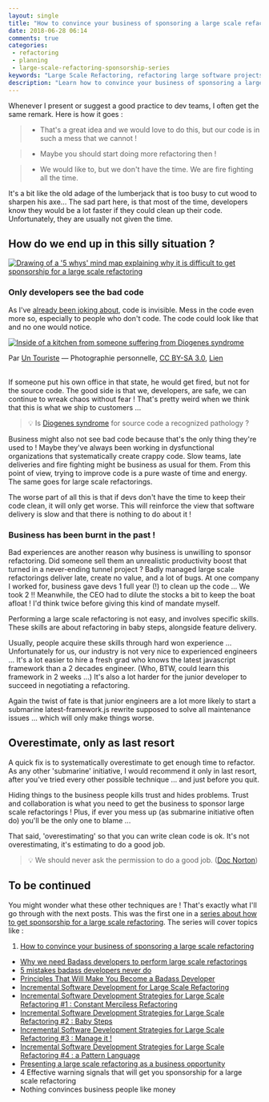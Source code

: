 ```yaml
---
layout: single
title: "How to convince your business of sponsoring a large scale refactoring"
date: 2018-06-28 06:14
comments: true
categories: 
 - refactoring
 - planning
 - large-scale-refactoring-sponsorship-series
keywords: "Large Scale Refactoring, refactoring large software projects, refactoring large software systems, refactoring large code base, refactoring in large software projects, how to convince a business of sponsoring you, Planning refactoring"
description: "Learn how to convince your business of sponsoring a large scale refactoring. Sometimes, refactorings are too big to be able to do them without business sponsorship. Unfortunately, if developers know they must be done, it's pretty difficult to convince the business of sponsoring one !"
---
```

Whenever I present or suggest a good practice to dev teams, I often get the same remark. Here is how it goes :

> - That's a great idea and we would love to do this, but our code is in such a mess that we cannot !

> - Maybe you should start doing more refactoring then !

> - We would like to, but we don't have the time. We are fire fighting all the time.

It's a bit like the old adage of the lumberjack that is too busy to cut wood to sharpen his axe... The sad part here, is that most of the time, developers know they would be a lot faster if they could clean up their code. Unfortunately, they are usually not given the time.

## How do we end up in this silly situation ?

[![Drawing of a '5 whys' mind map explaining why it is difficult to get sponsorship for a large scale refactoring]({{site.url}}{{site.baseurl}}/imgs/2018-06-15-how-to-convince-your-business-to-sponsor-a-large-scale-refactoring/why-are-large-scale-refactorings-not-prioritized-small.jpg)]({{site.url}}/imgs/2018-06-15-how-to-convince-your-business-to-sponsor-a-large-scale-refactoring/why-are-large-scale-refactorings-not-prioritized.jpg)

### Only developers see the bad code

As I've [already been joking about](/the-size-of-code/), code is invisible. Mess in the code even more so, especially to people who don't code. The code could look like that and no one would notice.

[![Inside of a kitchen from someone suffering from Diogenes syndrome]({{site.url}}{{site.baseurl}}/imgs/2018-06-15-how-to-convince-your-business-to-sponsor-a-large-scale-refactoring/Syllogomanie-Puteaux.jpg)](https://en.wikipedia.org/wiki/Diogenes_syndrome)
<div class="image-credits">Par <a href="//commons.wikimedia.org/w/index.php?title=User:Un_Touriste&amp;action=edit&amp;redlink=1" class="new" title="User:Un Touriste (page does not exist)">Un Touriste</a> — <span class="int-own-work">Photographie personnelle</span>, <a href="https://creativecommons.org/licenses/by-sa/3.0" title="Creative Commons Attribution-Share Alike 3.0">CC BY-SA 3.0</a>, <a href="https://commons.wikimedia.org/w/index.php?curid=15988115">Lien</a></div><br>



If someone put his own office in that state, he would get fired, but not for the source code. The good side is that we, developers, are safe, we can continue to wreak chaos without fear ! That's pretty weird when we think that this is what we ship to customers ...

> 💡 Is [Diogenes syndrome](https://en.wikipedia.org/wiki/Diogenes_syndrome) for source code a recognized pathology ?

Business might also not see bad code because that's the only thing they're used to ! Maybe they've always been working in dysfunctional organizations that systematically create crappy code. Slow teams, late deliveries and fire fighting might be business as usual for them. From this point of view, trying to improve code is a pure waste of time and energy. The same goes for large scale refactorings.

The worse part of all this is that if devs don't have the time to keep their code clean, it will only get worse. This will reinforce the view that software delivery is slow and that there is nothing to do about it !

### Business has been burnt in the past !

Bad experiences are another reason why business is unwilling to sponsor refactoring. Did someone sell them an unrealistic productivity boost that turned in a never-ending tunnel project ? Badly managed large scale refactorings deliver late, create no value, and a lot of bugs. At one company I worked for, business gave devs 1 full year (!) to clean up the code ... We took 2 !! Meanwhile, the CEO had to dilute the stocks a bit to keep the boat afloat ! I'd think twice before giving this kind of mandate myself.

Performing a large scale refactoring is not easy, and involves specific skills. These skills are about refactoring in baby steps, alongside feature delivery.

Usually, people acquire these skills through hard won experience ... Unfortunately for us, our industry is not very nice to experienced engineers ... It's a lot easier to hire a fresh grad who knows the latest javascript framework than a 2 decades engineer. (Who, BTW, could learn this framework in 2 weeks ...) It's also a lot harder for the junior developer to succeed in negotiating a refactoring.

Again the twist of fate is that junior engineers are a lot more likely to start a submarine latest-framework.js rewrite supposed to solve all maintenance issues ... which will only make things worse.

## Overestimate, only as last resort

A quick fix is to systematically overestimate to get enough time to refactor. As any other 'submarine' initiative, I would recommend it only in last resort, after you've tried every other possible technique ... and just before you quit.

Hiding things to the business people kills trust and hides problems. Trust and collaboration is what you need to get the business to sponsor large scale refactorings ! Plus, if ever you mess up (as submarine initiative often do) you'll be the only one to blame ...

That said, 'overestimating' so that you can write clean code is ok. It's not overestimating, it's estimating to do a good job.

> 💡 We should never ask the permission to do a good job. ([Doc Norton](https://www.youtube.com/watch?v=SfWCRl75Kas))

## To be continued

You might wonder what these other techniques are ! That's exactly what I'll go through with the next posts. This was the first one in a [series about how to get sponsorship for a large scale refactoring]({{site.baseurl}}/categories/#large-scale-refactoring-sponsorship-series). The series will cover topics like :

1.   [How to convince your business of sponsoring a large scale refactoring](/how-to-convince-your-business-to-sponsor-a-large-scale-refactoring/)
*   [Why we need Badass developers to perform large scale refactorings](/why-we-need-badass-developers-to-perform-large-scale-refactorings/)
*   [5 mistakes badass developers never do](/5-mistakes-badass-developers-never-do/)
*   [Principles That Will Make You Become a Badass Developer](/principles-that-will-make-you-become-a-badass-developer/)
*   [Incremental Software Development for Large Scale Refactoring](/incremental-software-development-techniques-for-large-scale-refactorings/)
*   [Incremental Software Development Strategies for Large Scale Refactoring #1 : Constant Merciless Refactoring](/incremental-software-development-strategies-for-large-scale-refactoring-number-1-constant-merciless-refactoring/)
*   [Incremental Software Development Strategies for Large Scale Refactoring #2 : Baby Steps](/incremental-software-development-strategies-for-large-scale-refactoring-number-2-baby-steps/)
*   [Incremental Software Development Strategies for Large Scale Refactoring #3 : Manage it !](/incremental-software-development-strategies-for-large-scale-refactoring-number-3-manage-it/)
*   [Incremental Software Development Strategies for Large Scale Refactoring #4 : a Pattern Language](/incremental-software-development-strategies-for-large-scale-refactoring-number-4-a-pattern-language/)
*   [Presenting a large scale refactoring as a business opportunity](/presenting-a-large-scale-refactoring-as-a-business-opportunity/)
*   4 Effective warning signals that will get you sponsorship for a large scale refactoring
*   Nothing convinces business people like money
